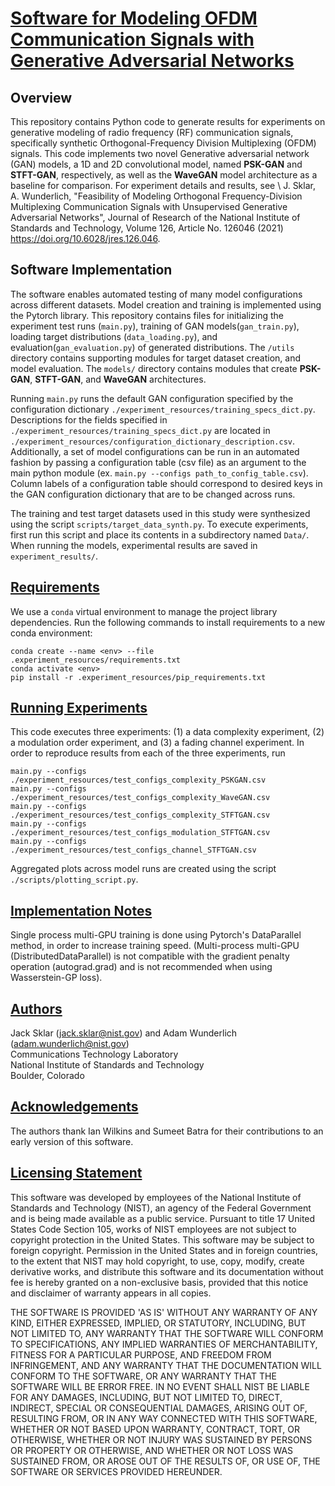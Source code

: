# <u> **Software for Modeling OFDM Communication Signals with Generative Adversarial Networks** </u>

## Overview 
This repository contains Python code to generate results for experiments on generative modeling of radio frequency (RF) communication signals, specifically synthetic Orthogonal-Frequency Division Multiplexing (OFDM) signals. This code implements two novel Generative adversarial network (GAN) 
models, a 1D and 2D convolutional model, named **PSK-GAN** and **STFT-GAN**, respectively, as well as the **WaveGAN** model architecture as 
a baseline for comparison.  For experiment details and results, see \\
J. Sklar, A. Wunderlich, "Feasibility of Modeling Orthogonal Frequency-Division Multiplexing Communication Signals with Unsupervised Generative Adversarial Networks", Journal of Research of the National Institute of Standards and Technology, Volume 126, Article No. 126046 (2021) https://doi.org/10.6028/jres.126.046.  

## Software Implementation
The software enables automated testing of many model configurations across different datasets. Model creation and training is implemented
using the Pytorch library. This repository contains files for initializing the experiment test runs (`main.py`), training of GAN models(`gan_train.py`), loading target distributions (`data_loading.py`), and evaluation(`gan_evaluation.py`) of generated distributions. The `/utils` directory contains 
supporting modules for target dataset creation, and model evaluation. The `models/` directory contains modules that create **PSK-GAN**, **STFT-GAN**,
and **WaveGAN** architectures.

Running `main.py` runs the default GAN configuration specified by the configuration dictionary `./experiment_resources/training_specs_dict.py`.
Descriptions for the fields specified in `./experiment_resources/training_specs_dict.py` are located in 
`./experiment_resources/configuration_dictionary_description.csv`. Additionally, a set of model configurations can be run in an automated fashion 
by passing a configuration table (csv file) as an argument to the main python module (ex. `main.py --configs path_to_config_table.csv`). Column labels
of a configuration table should correspond to desired keys in the GAN configuration dictionary that are to be changed across runs. 

The training and test target datasets used in this study were synthesized using the script `scripts/target_data_synth.py`.  To execute experiments, first run this script and place its contents in a subdirectory named `Data/`.  When running the models, experimental results are saved in `experiment_results/`.

## <u>Requirements</u>
We use a `conda` virtual environment to manage the project library dependencies.
Run the following commands to install requirements to a new conda environment:
```setup
conda create --name <env> --file .experiment_resources/requirements.txt
conda activate <env>
pip install -r .experiment_resources/pip_requirements.txt
```

## <u>Running Experiments</u>
This code executes three experiments: (1) a data complexity experiment, (2) a modulation order experiment, and (3) a fading channel experiment.  In order to reproduce results from each of the three experiments, run
```angular2html
main.py --configs ./experiment_resources/test_configs_complexity_PSKGAN.csv 
main.py --configs ./experiment_resources/test_configs_complexity_WaveGAN.csv
main.py --configs ./experiment_resources/test_configs_complexity_STFTGAN.csv
main.py --configs ./experiment_resources/test_configs_modulation_STFTGAN.csv
main.py --configs ./experiment_resources/test_configs_channel_STFTGAN.csv
```
Aggregated plots across model runs are created using the script `./scripts/plotting_script.py`.

## <u>Implementation Notes</u>
Single process multi-GPU training is done using Pytorch's DataParallel method, in order to increase training speed. 
(Multi-process multi-GPU (DistributedDataParallel) is not compatible with the gradient penalty operation (autograd.grad) 
and is not recommended when using Wasserstein-GP loss).

## <u>Authors</u>
Jack Sklar (jack.sklar@nist.gov) and Adam Wunderlich (adam.wunderlich@nist.gov) \
Communications Technology Laboratory \
National Institute of Standards and Technology \
Boulder, Colorado 

## <u>Acknowledgements</u>
The authors thank Ian Wilkins and Sumeet Batra for their contributions to an early version of this software.

## <u>Licensing Statement</u>
This software was developed by employees of the National Institute of Standards and Technology (NIST), an
agency of the Federal Government and is being made available as a public service. Pursuant to title 17 United
States Code Section 105, works of NIST employees are not subject to copyright protection in the United States.
This software may be subject to foreign copyright.  Permission in the United States and in foreign countries,
to the extent that NIST may hold copyright, to use, copy, modify, create derivative works, and distribute this
software and its documentation without fee is hereby granted on a non-exclusive basis, provided that this
notice and disclaimer of warranty appears in all copies.

THE SOFTWARE IS PROVIDED 'AS IS' WITHOUT ANY WARRANTY OF ANY KIND, EITHER EXPRESSED, IMPLIED, OR STATUTORY,
INCLUDING, BUT NOT LIMITED TO, ANY WARRANTY THAT THE SOFTWARE WILL CONFORM TO SPECIFICATIONS, ANY IMPLIED
WARRANTIES OF MERCHANTABILITY, FITNESS FOR A PARTICULAR PURPOSE, AND FREEDOM FROM INFRINGEMENT, AND ANY WARRANTY
THAT THE DOCUMENTATION WILL CONFORM TO THE SOFTWARE, OR ANY WARRANTY THAT THE SOFTWARE WILL BE ERROR FREE.  IN
NO EVENT SHALL NIST BE LIABLE FOR ANY DAMAGES, INCLUDING, BUT NOT LIMITED TO, DIRECT, INDIRECT, SPECIAL OR
CONSEQUENTIAL DAMAGES, ARISING OUT OF, RESULTING FROM, OR IN ANY WAY CONNECTED WITH THIS SOFTWARE, WHETHER OR NOT
BASED UPON WARRANTY, CONTRACT, TORT, OR OTHERWISE, WHETHER OR NOT INJURY WAS SUSTAINED BY PERSONS OR PROPERTY OR
OTHERWISE, AND WHETHER OR NOT LOSS WAS SUSTAINED FROM, OR AROSE OUT OF THE RESULTS OF, OR USE OF, THE SOFTWARE
OR SERVICES PROVIDED HEREUNDER.


